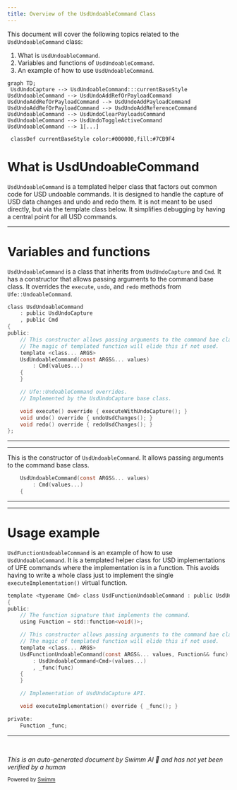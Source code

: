 ```yaml
---
title: Overview of the UsdUndoableCommand Class
---
```

This document will cover the following topics related to the `UsdUndoableCommand` class:

1. What is `UsdUndoableCommand`.
2. Variables and functions of `UsdUndoableCommand`.
3. An example of how to use `UsdUndoableCommand`.

```mermaid
graph TD;
 UsdUndoCapture --> UsdUndoableCommand:::currentBaseStyle
UsdUndoableCommand --> UsdUndoAddRefOrPayloadCommand
UsdUndoAddRefOrPayloadCommand --> UsdUndoAddPayloadCommand
UsdUndoAddRefOrPayloadCommand --> UsdUndoAddReferenceCommand
UsdUndoableCommand --> UsdUndoClearPayloadsCommand
UsdUndoableCommand --> UsdUndoToggleActiveCommand
UsdUndoableCommand --> 1[...]

 classDef currentBaseStyle color:#000000,fill:#7CB9F4
```

# What is UsdUndoableCommand

`UsdUndoableCommand` is a templated helper class that factors out common code for USD undoable commands. It is designed to handle the capture of USD data changes and undo and redo them. It is not meant to be used directly, but via the template class below. It simplifies debugging by having a central point for all USD commands.

<SwmSnippet path="/lib/usdUfe/ufe/UsdUndoableCommand.h" line="91">

---

# Variables and functions

`UsdUndoableCommand` is a class that inherits from `UsdUndoCapture` and `Cmd`. It has a constructor that allows passing arguments to the command base class. It overrides the `execute`, `undo`, and `redo` methods from `Ufe::UndoableCommand`.

```c
class UsdUndoableCommand
    : public UsdUndoCapture
    , public Cmd
{
public:
    // This constructor allows passing arguments to the command bae class.
    // The magic of templated function will elide this if not used.
    template <class... ARGS>
    UsdUndoableCommand(const ARGS&... values)
        : Cmd(values...)
    {
    }

    // Ufe::UndoableCommand overrides.
    // Implemented by the UsdUndoCapture base class.

    void execute() override { executeWithUndoCapture(); }
    void undo() override { undoUsdChanges(); }
    void redo() override { redoUsdChanges(); }
};
```

---

</SwmSnippet>

<SwmSnippet path="/lib/usdUfe/ufe/UsdUndoableCommand.h" line="99">

---

This is the constructor of `UsdUndoableCommand`. It allows passing arguments to the command base class.

```c
    UsdUndoableCommand(const ARGS&... values)
        : Cmd(values...)
    {
```

---

</SwmSnippet>

<SwmSnippet path="/lib/usdUfe/ufe/UsdUndoableCommand.h" line="117">

---

# Usage example

`UsdFunctionUndoableCommand` is an example of how to use `UsdUndoableCommand`. It is a templated helper class for USD implementations of UFE commands where the implementation is in a function. This avoids having to write a whole class just to implement the single `executeImplementation()` virtual function.

```c
template <typename Cmd> class UsdFunctionUndoableCommand : public UsdUndoableCommand<Cmd>
{
public:
    // The function signature that implements the command.
    using Function = std::function<void()>;

    // This constructor allows passing arguments to the command bae class.
    // The magic of templated function will elide this if not used.
    template <class... ARGS>
    UsdFunctionUndoableCommand(const ARGS&... values, Function&& func)
        : UsdUndoableCommand<Cmd>(values...)
        , _func(func)
    {
    }

    // Implementation of UsdUndoCapture API.

    void executeImplementation() override { _func(); }

private:
    Function _func;
```

---

</SwmSnippet>

&nbsp;

*This is an auto-generated document by Swimm AI 🌊 and has not yet been verified by a human*

<SwmMeta version="3.0.0" repo-id="Z2l0aHViJTNBJTNBbWF5YS11c2QlM0ElM0FnaWxhZG5hdm90" repo-name="maya-usd" doc-type="class"><sup>Powered by [Swimm](/)</sup></SwmMeta>
